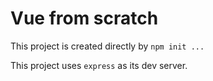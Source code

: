 # Vue from scratch

This project is created directly by `npm init ...` 

This project uses `express` as its dev server.

